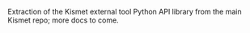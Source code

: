 Extraction of the Kismet external tool Python API library from the main Kismet repo; more docs to come.
